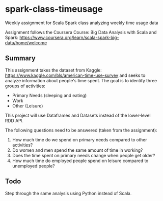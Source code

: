 # spark-class-timeusage

Weekly assignment for Scala Spark class analyzing weekly time usage data

Assignment follows the Coursera Course: Big Data Analysis with Scala and Spark: https://www.coursera.org/learn/scala-spark-big-data/home/welcome

## Summary

This assignment takes the dataset from Kaggle: https://www.kaggle.com/bls/american-time-use-survey and seeks to analyze 
information about people's time spent. The goal is to identify three groups of activities:

* Primary Needs (sleeping and eating)
* Work
* Other (Leisure)

This project will use Dataframes and Datasets instead of the lower-level RDD API.

The following questions need to be answered (taken from the assignment):

1. How much time do we spend on primary needs compared to other activities?
2. Do women and men spend the same amount of time in working?
3. Does the time spent on primary needs change when people get older?
4. How much time do employed people spend on leisure compared to unemployed people?

## Todo

Step through the same analysis using Python instead of Scala.